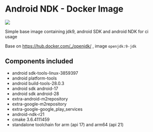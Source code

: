 # Android NDK - Docker Image
[![](https://images.microbadger.com/badges/image/lakoo/android-ndk.svg)](https://microbadger.com/images/lakoo/android-ndk "Get your own image badge on microbadger.com")

Simple base image containing jdk9, android SDK and android NDK for ci usage

Base on https://hub.docker.com/_/openjdk/ , image `openjdk:9-jdk`

## Components included
* android sdk-tools-linux-3859397
* android platform-tools
* android build-tools-28.0.3
* android sdk android-17
* android sdk android-28
* extra-android-m2repository
* extra-google-m2repository
* extra-google-google_play_services
* android-ndk-r21
* cmake 3.6.4111459
* standalone toolchain for arm (api 17) and arm64 (api 21)
